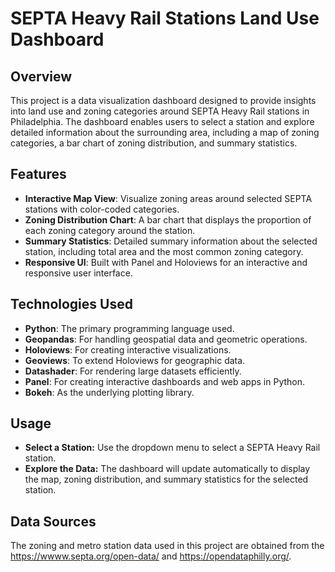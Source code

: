 # SEPTA Heavy Rail Stations Land Use Dashboard

## Overview

This project is a data visualization dashboard designed to provide insights into land use and zoning categories around SEPTA Heavy Rail stations in Philadelphia. The dashboard enables users to select a station and explore detailed information about the surrounding area, including a map of zoning categories, a bar chart of zoning distribution, and summary statistics.

## Features

- **Interactive Map View**: Visualize zoning areas around selected SEPTA stations with color-coded categories.
- **Zoning Distribution Chart**: A bar chart that displays the proportion of each zoning category around the station.
- **Summary Statistics**: Detailed summary information about the selected station, including total area and the most common zoning category.
- **Responsive UI**: Built with Panel and Holoviews for an interactive and responsive user interface.

## Technologies Used

- **Python**: The primary programming language used.
- **Geopandas**: For handling geospatial data and geometric operations.
- **Holoviews**: For creating interactive visualizations.
- **Geoviews**: To extend Holoviews for geographic data.
- **Datashader**: For rendering large datasets efficiently.
- **Panel**: For creating interactive dashboards and web apps in Python.
- **Bokeh**: As the underlying plotting library.

## Usage
- **Select a Station:** Use the dropdown menu to select a SEPTA Heavy Rail station.
- **Explore the Data:** The dashboard will update automatically to display the map, zoning distribution, and summary statistics for the selected station.
## Data Sources
The zoning and metro station data used in this project are obtained from the https://wwww.septa.org/open-data/ and https://opendataphilly.org/. 


